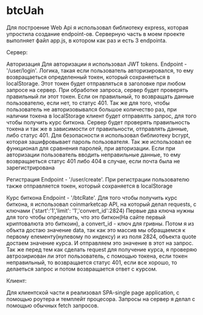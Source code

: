 # btcUah

Для построение Web Api я использовал библиотеку express, которая упростила создание endpoint-ов.
Серверную часть в моем проекте выполняет файл app.js, в котором как раз и есть 3 endpointa.

Сервер:

Авторизация
Для авторизации я использовал JWT tokens. Endpoint - '/user/login'. Логика, такая если пользователь авторизировался, то ему возвращаеться
определенный токен, который сохраняеться в localStorage. Этот токен будет отправляться в заголовке при любом запросе на сервер.
При обработке запроса, сервер будет проверять правильный ли этот токен. Если он правильный, то возвращать данные 
пользователю, если нет, то статус 401. Так же для того, чтобы пользователь не авторизовывался большое количество раз, при
наличии токена в localStorage клиент будет отправялть запрос, для того чтобы получить курс биткона. Сервер будет проверять
правильность токена и так же в зависимости от правильности, отправлять данные, либо статус 401.
Для безопасности я использовал библиотеку bcrypt, которая зашифровывает пароль пользователя. Так же использовал ее функционал для сравнения паролей, при авторизации.
Если при авторизации пользователь вводить неправильные данные, то ему возвращаеться статус 401 либо 404 в случае, если почта была не зарегистрирована

Регистрация
Endpoint - '/user/create'.
При регистрации пользователю также отправляется токен, который сохраняется в localStorage

Курс биткона
Endpoint - '/btcRate'.
Для того чтобы получить курс биткона, я использовал coinmarketcap API, на который делал requests, с ключами ('start':'1','limit': '1','convert_id':2824)
Первые два ключа нужны для того чтобы определить, что это биткон(На сайте первый криптовалюта это биткоин), а convert_id - ключ для гривны.
Потом я из объкта достаю значение data, так как это масcив мы обращаемся к первому елементу(нулевому по индексу) и из поля 2824, объекта quote достаем значение курса.
И отправляем это значение в этот на запрос. Так же перед тем как сделать request для получение курса, я проверяю автрозириован ли этот пользователь, с помощью токена, если токен
неправильный, то возвращается статус 401, если все хорошо, то делаеться запрос и потом возвращается ответ с курсом.

Клиент:

Для клиентской части я реализовал SPA-single page application, с помощью роутера и темплейт процесора. Запросы на сервер я делал с помощью обычных fetch запросов.


            
